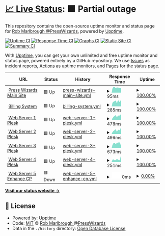 # [📈 Live Status](https://presswizards.github.io/upptime): <!--live status--> **🟧 Partial outage**

This repository contains the open-source uptime monitor and status page for [Rob Marlbrough @PressWizards](https://presswizards.com/), powered by [Upptime](https://github.com/upptime/upptime).

[![Uptime CI](https://github.com/presswizards/upptime/workflows/Uptime%20CI/badge.svg)](https://github.com/presswizards/upptime/actions?query=workflow%3A%22Uptime+CI%22)
[![Response Time CI](https://github.com/presswizards/upptime/workflows/Response%20Time%20CI/badge.svg)](https://github.com/presswizards/upptime/actions?query=workflow%3A%22Response+Time+CI%22)
[![Graphs CI](https://github.com/presswizards/upptime/workflows/Graphs%20CI/badge.svg)](https://github.com/presswizards/upptime/actions?query=workflow%3A%22Graphs+CI%22)
[![Static Site CI](https://github.com/presswizards/upptime/workflows/Static%20Site%20CI/badge.svg)](https://github.com/presswizards/upptime/actions?query=workflow%3A%22Static+Site+CI%22)
[![Summary CI](https://github.com/presswizards/upptime/workflows/Summary%20CI/badge.svg)](https://github.com/presswizards/upptime/actions?query=workflow%3A%22Summary+CI%22)

With [Upptime](https://upptime.js.org), you can get your own unlimited and free uptime monitor and status page, powered entirely by a GitHub repository. We use [Issues](https://github.com/presswizards/upptime/issues) as incident reports, [Actions](https://github.com/presswizards/upptime/actions) as uptime monitors, and [Pages](https://presswizards.github.io/upptime) for the status page.

<!--start: status pages-->
<!-- This summary is generated by Upptime (https://github.com/upptime/upptime) -->
<!-- Do not edit this manually, your changes will be overwritten -->
<!-- prettier-ignore -->
| URL | Status | History | Response Time | Uptime |
| --- | ------ | ------- | ------------- | ------ |
| <img alt="" src="https://icons.duckduckgo.com/ip3/presswizards.com.ico" height="13"> [Press Wizards Main Site](https://presswizards.com) | 🟩 Up | [press-wizards-main-site.yml](https://github.com/presswizards/upptime/commits/HEAD/history/press-wizards-main-site.yml) | <details><summary><img alt="Response time graph" src="./graphs/press-wizards-main-site/response-time-week.png" height="20"> 95ms</summary><br><a href="https://presswizards.github.io/upptime/history/press-wizards-main-site"><img alt="Response time 115" src="https://img.shields.io/endpoint?url=https%3A%2F%2Fraw.githubusercontent.com%2Fpresswizards%2Fupptime%2FHEAD%2Fapi%2Fpress-wizards-main-site%2Fresponse-time.json"></a><br><a href="https://presswizards.github.io/upptime/history/press-wizards-main-site"><img alt="24-hour response time 89" src="https://img.shields.io/endpoint?url=https%3A%2F%2Fraw.githubusercontent.com%2Fpresswizards%2Fupptime%2FHEAD%2Fapi%2Fpress-wizards-main-site%2Fresponse-time-day.json"></a><br><a href="https://presswizards.github.io/upptime/history/press-wizards-main-site"><img alt="7-day response time 95" src="https://img.shields.io/endpoint?url=https%3A%2F%2Fraw.githubusercontent.com%2Fpresswizards%2Fupptime%2FHEAD%2Fapi%2Fpress-wizards-main-site%2Fresponse-time-week.json"></a><br><a href="https://presswizards.github.io/upptime/history/press-wizards-main-site"><img alt="30-day response time 103" src="https://img.shields.io/endpoint?url=https%3A%2F%2Fraw.githubusercontent.com%2Fpresswizards%2Fupptime%2FHEAD%2Fapi%2Fpress-wizards-main-site%2Fresponse-time-month.json"></a><br><a href="https://presswizards.github.io/upptime/history/press-wizards-main-site"><img alt="1-year response time 110" src="https://img.shields.io/endpoint?url=https%3A%2F%2Fraw.githubusercontent.com%2Fpresswizards%2Fupptime%2FHEAD%2Fapi%2Fpress-wizards-main-site%2Fresponse-time-year.json"></a></details> | <details><summary><a href="https://presswizards.github.io/upptime/history/press-wizards-main-site">100.00%</a></summary><a href="https://presswizards.github.io/upptime/history/press-wizards-main-site"><img alt="All-time uptime 100.00%" src="https://img.shields.io/endpoint?url=https%3A%2F%2Fraw.githubusercontent.com%2Fpresswizards%2Fupptime%2FHEAD%2Fapi%2Fpress-wizards-main-site%2Fuptime.json"></a><br><a href="https://presswizards.github.io/upptime/history/press-wizards-main-site"><img alt="24-hour uptime 100.00%" src="https://img.shields.io/endpoint?url=https%3A%2F%2Fraw.githubusercontent.com%2Fpresswizards%2Fupptime%2FHEAD%2Fapi%2Fpress-wizards-main-site%2Fuptime-day.json"></a><br><a href="https://presswizards.github.io/upptime/history/press-wizards-main-site"><img alt="7-day uptime 100.00%" src="https://img.shields.io/endpoint?url=https%3A%2F%2Fraw.githubusercontent.com%2Fpresswizards%2Fupptime%2FHEAD%2Fapi%2Fpress-wizards-main-site%2Fuptime-week.json"></a><br><a href="https://presswizards.github.io/upptime/history/press-wizards-main-site"><img alt="30-day uptime 100.00%" src="https://img.shields.io/endpoint?url=https%3A%2F%2Fraw.githubusercontent.com%2Fpresswizards%2Fupptime%2FHEAD%2Fapi%2Fpress-wizards-main-site%2Fuptime-month.json"></a><br><a href="https://presswizards.github.io/upptime/history/press-wizards-main-site"><img alt="1-year uptime 100.00%" src="https://img.shields.io/endpoint?url=https%3A%2F%2Fraw.githubusercontent.com%2Fpresswizards%2Fupptime%2FHEAD%2Fapi%2Fpress-wizards-main-site%2Fuptime-year.json"></a></details>
| <img alt="" src="https://icons.duckduckgo.com/ip3/billing.presswizards.com.ico" height="13"> [Billing System](https://billing.presswizards.com) | 🟩 Up | [billing-system.yml](https://github.com/presswizards/upptime/commits/HEAD/history/billing-system.yml) | <details><summary><img alt="Response time graph" src="./graphs/billing-system/response-time-week.png" height="20"> 285ms</summary><br><a href="https://presswizards.github.io/upptime/history/billing-system"><img alt="Response time 311" src="https://img.shields.io/endpoint?url=https%3A%2F%2Fraw.githubusercontent.com%2Fpresswizards%2Fupptime%2FHEAD%2Fapi%2Fbilling-system%2Fresponse-time.json"></a><br><a href="https://presswizards.github.io/upptime/history/billing-system"><img alt="24-hour response time 350" src="https://img.shields.io/endpoint?url=https%3A%2F%2Fraw.githubusercontent.com%2Fpresswizards%2Fupptime%2FHEAD%2Fapi%2Fbilling-system%2Fresponse-time-day.json"></a><br><a href="https://presswizards.github.io/upptime/history/billing-system"><img alt="7-day response time 285" src="https://img.shields.io/endpoint?url=https%3A%2F%2Fraw.githubusercontent.com%2Fpresswizards%2Fupptime%2FHEAD%2Fapi%2Fbilling-system%2Fresponse-time-week.json"></a><br><a href="https://presswizards.github.io/upptime/history/billing-system"><img alt="30-day response time 313" src="https://img.shields.io/endpoint?url=https%3A%2F%2Fraw.githubusercontent.com%2Fpresswizards%2Fupptime%2FHEAD%2Fapi%2Fbilling-system%2Fresponse-time-month.json"></a><br><a href="https://presswizards.github.io/upptime/history/billing-system"><img alt="1-year response time 273" src="https://img.shields.io/endpoint?url=https%3A%2F%2Fraw.githubusercontent.com%2Fpresswizards%2Fupptime%2FHEAD%2Fapi%2Fbilling-system%2Fresponse-time-year.json"></a></details> | <details><summary><a href="https://presswizards.github.io/upptime/history/billing-system">100.00%</a></summary><a href="https://presswizards.github.io/upptime/history/billing-system"><img alt="All-time uptime 99.96%" src="https://img.shields.io/endpoint?url=https%3A%2F%2Fraw.githubusercontent.com%2Fpresswizards%2Fupptime%2FHEAD%2Fapi%2Fbilling-system%2Fuptime.json"></a><br><a href="https://presswizards.github.io/upptime/history/billing-system"><img alt="24-hour uptime 100.00%" src="https://img.shields.io/endpoint?url=https%3A%2F%2Fraw.githubusercontent.com%2Fpresswizards%2Fupptime%2FHEAD%2Fapi%2Fbilling-system%2Fuptime-day.json"></a><br><a href="https://presswizards.github.io/upptime/history/billing-system"><img alt="7-day uptime 100.00%" src="https://img.shields.io/endpoint?url=https%3A%2F%2Fraw.githubusercontent.com%2Fpresswizards%2Fupptime%2FHEAD%2Fapi%2Fbilling-system%2Fuptime-week.json"></a><br><a href="https://presswizards.github.io/upptime/history/billing-system"><img alt="30-day uptime 100.00%" src="https://img.shields.io/endpoint?url=https%3A%2F%2Fraw.githubusercontent.com%2Fpresswizards%2Fupptime%2FHEAD%2Fapi%2Fbilling-system%2Fuptime-month.json"></a><br><a href="https://presswizards.github.io/upptime/history/billing-system"><img alt="1-year uptime 99.95%" src="https://img.shields.io/endpoint?url=https%3A%2F%2Fraw.githubusercontent.com%2Fpresswizards%2Fupptime%2FHEAD%2Fapi%2Fbilling-system%2Fuptime-year.json"></a></details>
| <img alt="" src="https://icons.duckduckgo.com/ip3/plesk.presswizards.com.ico" height="13"> [Web Server 1 Plesk](https://plesk.presswizards.com) | 🟩 Up | [web-server-1-plesk.yml](https://github.com/presswizards/upptime/commits/HEAD/history/web-server-1-plesk.yml) | <details><summary><img alt="Response time graph" src="./graphs/web-server-1-plesk/response-time-week.png" height="20"> 478ms</summary><br><a href="https://presswizards.github.io/upptime/history/web-server-1-plesk"><img alt="Response time 513" src="https://img.shields.io/endpoint?url=https%3A%2F%2Fraw.githubusercontent.com%2Fpresswizards%2Fupptime%2FHEAD%2Fapi%2Fweb-server-1-plesk%2Fresponse-time.json"></a><br><a href="https://presswizards.github.io/upptime/history/web-server-1-plesk"><img alt="24-hour response time 654" src="https://img.shields.io/endpoint?url=https%3A%2F%2Fraw.githubusercontent.com%2Fpresswizards%2Fupptime%2FHEAD%2Fapi%2Fweb-server-1-plesk%2Fresponse-time-day.json"></a><br><a href="https://presswizards.github.io/upptime/history/web-server-1-plesk"><img alt="7-day response time 478" src="https://img.shields.io/endpoint?url=https%3A%2F%2Fraw.githubusercontent.com%2Fpresswizards%2Fupptime%2FHEAD%2Fapi%2Fweb-server-1-plesk%2Fresponse-time-week.json"></a><br><a href="https://presswizards.github.io/upptime/history/web-server-1-plesk"><img alt="30-day response time 502" src="https://img.shields.io/endpoint?url=https%3A%2F%2Fraw.githubusercontent.com%2Fpresswizards%2Fupptime%2FHEAD%2Fapi%2Fweb-server-1-plesk%2Fresponse-time-month.json"></a><br><a href="https://presswizards.github.io/upptime/history/web-server-1-plesk"><img alt="1-year response time 514" src="https://img.shields.io/endpoint?url=https%3A%2F%2Fraw.githubusercontent.com%2Fpresswizards%2Fupptime%2FHEAD%2Fapi%2Fweb-server-1-plesk%2Fresponse-time-year.json"></a></details> | <details><summary><a href="https://presswizards.github.io/upptime/history/web-server-1-plesk">100.00%</a></summary><a href="https://presswizards.github.io/upptime/history/web-server-1-plesk"><img alt="All-time uptime 99.99%" src="https://img.shields.io/endpoint?url=https%3A%2F%2Fraw.githubusercontent.com%2Fpresswizards%2Fupptime%2FHEAD%2Fapi%2Fweb-server-1-plesk%2Fuptime.json"></a><br><a href="https://presswizards.github.io/upptime/history/web-server-1-plesk"><img alt="24-hour uptime 100.00%" src="https://img.shields.io/endpoint?url=https%3A%2F%2Fraw.githubusercontent.com%2Fpresswizards%2Fupptime%2FHEAD%2Fapi%2Fweb-server-1-plesk%2Fuptime-day.json"></a><br><a href="https://presswizards.github.io/upptime/history/web-server-1-plesk"><img alt="7-day uptime 100.00%" src="https://img.shields.io/endpoint?url=https%3A%2F%2Fraw.githubusercontent.com%2Fpresswizards%2Fupptime%2FHEAD%2Fapi%2Fweb-server-1-plesk%2Fuptime-week.json"></a><br><a href="https://presswizards.github.io/upptime/history/web-server-1-plesk"><img alt="30-day uptime 99.95%" src="https://img.shields.io/endpoint?url=https%3A%2F%2Fraw.githubusercontent.com%2Fpresswizards%2Fupptime%2FHEAD%2Fapi%2Fweb-server-1-plesk%2Fuptime-month.json"></a><br><a href="https://presswizards.github.io/upptime/history/web-server-1-plesk"><img alt="1-year uptime 99.99%" src="https://img.shields.io/endpoint?url=https%3A%2F%2Fraw.githubusercontent.com%2Fpresswizards%2Fupptime%2FHEAD%2Fapi%2Fweb-server-1-plesk%2Fuptime-year.json"></a></details>
| <img alt="" src="https://icons.duckduckgo.com/ip3/plesk2.presswizards.com.ico" height="13"> [Web Server 2 Plesk](https://plesk2.presswizards.com) | 🟩 Up | [web-server-2-plesk.yml](https://github.com/presswizards/upptime/commits/HEAD/history/web-server-2-plesk.yml) | <details><summary><img alt="Response time graph" src="./graphs/web-server-2-plesk/response-time-week.png" height="20"> 496ms</summary><br><a href="https://presswizards.github.io/upptime/history/web-server-2-plesk"><img alt="Response time 589" src="https://img.shields.io/endpoint?url=https%3A%2F%2Fraw.githubusercontent.com%2Fpresswizards%2Fupptime%2FHEAD%2Fapi%2Fweb-server-2-plesk%2Fresponse-time.json"></a><br><a href="https://presswizards.github.io/upptime/history/web-server-2-plesk"><img alt="24-hour response time 769" src="https://img.shields.io/endpoint?url=https%3A%2F%2Fraw.githubusercontent.com%2Fpresswizards%2Fupptime%2FHEAD%2Fapi%2Fweb-server-2-plesk%2Fresponse-time-day.json"></a><br><a href="https://presswizards.github.io/upptime/history/web-server-2-plesk"><img alt="7-day response time 496" src="https://img.shields.io/endpoint?url=https%3A%2F%2Fraw.githubusercontent.com%2Fpresswizards%2Fupptime%2FHEAD%2Fapi%2Fweb-server-2-plesk%2Fresponse-time-week.json"></a><br><a href="https://presswizards.github.io/upptime/history/web-server-2-plesk"><img alt="30-day response time 498" src="https://img.shields.io/endpoint?url=https%3A%2F%2Fraw.githubusercontent.com%2Fpresswizards%2Fupptime%2FHEAD%2Fapi%2Fweb-server-2-plesk%2Fresponse-time-month.json"></a><br><a href="https://presswizards.github.io/upptime/history/web-server-2-plesk"><img alt="1-year response time 593" src="https://img.shields.io/endpoint?url=https%3A%2F%2Fraw.githubusercontent.com%2Fpresswizards%2Fupptime%2FHEAD%2Fapi%2Fweb-server-2-plesk%2Fresponse-time-year.json"></a></details> | <details><summary><a href="https://presswizards.github.io/upptime/history/web-server-2-plesk">100.00%</a></summary><a href="https://presswizards.github.io/upptime/history/web-server-2-plesk"><img alt="All-time uptime 99.99%" src="https://img.shields.io/endpoint?url=https%3A%2F%2Fraw.githubusercontent.com%2Fpresswizards%2Fupptime%2FHEAD%2Fapi%2Fweb-server-2-plesk%2Fuptime.json"></a><br><a href="https://presswizards.github.io/upptime/history/web-server-2-plesk"><img alt="24-hour uptime 100.00%" src="https://img.shields.io/endpoint?url=https%3A%2F%2Fraw.githubusercontent.com%2Fpresswizards%2Fupptime%2FHEAD%2Fapi%2Fweb-server-2-plesk%2Fuptime-day.json"></a><br><a href="https://presswizards.github.io/upptime/history/web-server-2-plesk"><img alt="7-day uptime 100.00%" src="https://img.shields.io/endpoint?url=https%3A%2F%2Fraw.githubusercontent.com%2Fpresswizards%2Fupptime%2FHEAD%2Fapi%2Fweb-server-2-plesk%2Fuptime-week.json"></a><br><a href="https://presswizards.github.io/upptime/history/web-server-2-plesk"><img alt="30-day uptime 100.00%" src="https://img.shields.io/endpoint?url=https%3A%2F%2Fraw.githubusercontent.com%2Fpresswizards%2Fupptime%2FHEAD%2Fapi%2Fweb-server-2-plesk%2Fuptime-month.json"></a><br><a href="https://presswizards.github.io/upptime/history/web-server-2-plesk"><img alt="1-year uptime 99.99%" src="https://img.shields.io/endpoint?url=https%3A%2F%2Fraw.githubusercontent.com%2Fpresswizards%2Fupptime%2FHEAD%2Fapi%2Fweb-server-2-plesk%2Fuptime-year.json"></a></details>
| <img alt="" src="https://icons.duckduckgo.com/ip3/plesk3.presswizards.com.ico" height="13"> [Web Server 3 Plesk](https://plesk3.presswizards.com) | 🟩 Up | [web-server-3-plesk.yml](https://github.com/presswizards/upptime/commits/HEAD/history/web-server-3-plesk.yml) | <details><summary><img alt="Response time graph" src="./graphs/web-server-3-plesk/response-time-week.png" height="20"> 673ms</summary><br><a href="https://presswizards.github.io/upptime/history/web-server-3-plesk"><img alt="Response time 618" src="https://img.shields.io/endpoint?url=https%3A%2F%2Fraw.githubusercontent.com%2Fpresswizards%2Fupptime%2FHEAD%2Fapi%2Fweb-server-3-plesk%2Fresponse-time.json"></a><br><a href="https://presswizards.github.io/upptime/history/web-server-3-plesk"><img alt="24-hour response time 404" src="https://img.shields.io/endpoint?url=https%3A%2F%2Fraw.githubusercontent.com%2Fpresswizards%2Fupptime%2FHEAD%2Fapi%2Fweb-server-3-plesk%2Fresponse-time-day.json"></a><br><a href="https://presswizards.github.io/upptime/history/web-server-3-plesk"><img alt="7-day response time 673" src="https://img.shields.io/endpoint?url=https%3A%2F%2Fraw.githubusercontent.com%2Fpresswizards%2Fupptime%2FHEAD%2Fapi%2Fweb-server-3-plesk%2Fresponse-time-week.json"></a><br><a href="https://presswizards.github.io/upptime/history/web-server-3-plesk"><img alt="30-day response time 669" src="https://img.shields.io/endpoint?url=https%3A%2F%2Fraw.githubusercontent.com%2Fpresswizards%2Fupptime%2FHEAD%2Fapi%2Fweb-server-3-plesk%2Fresponse-time-month.json"></a><br><a href="https://presswizards.github.io/upptime/history/web-server-3-plesk"><img alt="1-year response time 618" src="https://img.shields.io/endpoint?url=https%3A%2F%2Fraw.githubusercontent.com%2Fpresswizards%2Fupptime%2FHEAD%2Fapi%2Fweb-server-3-plesk%2Fresponse-time-year.json"></a></details> | <details><summary><a href="https://presswizards.github.io/upptime/history/web-server-3-plesk">100.00%</a></summary><a href="https://presswizards.github.io/upptime/history/web-server-3-plesk"><img alt="All-time uptime 99.99%" src="https://img.shields.io/endpoint?url=https%3A%2F%2Fraw.githubusercontent.com%2Fpresswizards%2Fupptime%2FHEAD%2Fapi%2Fweb-server-3-plesk%2Fuptime.json"></a><br><a href="https://presswizards.github.io/upptime/history/web-server-3-plesk"><img alt="24-hour uptime 100.00%" src="https://img.shields.io/endpoint?url=https%3A%2F%2Fraw.githubusercontent.com%2Fpresswizards%2Fupptime%2FHEAD%2Fapi%2Fweb-server-3-plesk%2Fuptime-day.json"></a><br><a href="https://presswizards.github.io/upptime/history/web-server-3-plesk"><img alt="7-day uptime 100.00%" src="https://img.shields.io/endpoint?url=https%3A%2F%2Fraw.githubusercontent.com%2Fpresswizards%2Fupptime%2FHEAD%2Fapi%2Fweb-server-3-plesk%2Fuptime-week.json"></a><br><a href="https://presswizards.github.io/upptime/history/web-server-3-plesk"><img alt="30-day uptime 100.00%" src="https://img.shields.io/endpoint?url=https%3A%2F%2Fraw.githubusercontent.com%2Fpresswizards%2Fupptime%2FHEAD%2Fapi%2Fweb-server-3-plesk%2Fuptime-month.json"></a><br><a href="https://presswizards.github.io/upptime/history/web-server-3-plesk"><img alt="1-year uptime 99.99%" src="https://img.shields.io/endpoint?url=https%3A%2F%2Fraw.githubusercontent.com%2Fpresswizards%2Fupptime%2FHEAD%2Fapi%2Fweb-server-3-plesk%2Fuptime-year.json"></a></details>
| <img alt="" src="https://icons.duckduckgo.com/ip3/ashburn.presswizards.com.ico" height="13"> [Web Server 4 Plesk](https://ashburn.presswizards.com) | 🟩 Up | [web-server-4-plesk.yml](https://github.com/presswizards/upptime/commits/HEAD/history/web-server-4-plesk.yml) | <details><summary><img alt="Response time graph" src="./graphs/web-server-4-plesk/response-time-week.png" height="20"> 251ms</summary><br><a href="https://presswizards.github.io/upptime/history/web-server-4-plesk"><img alt="Response time 338" src="https://img.shields.io/endpoint?url=https%3A%2F%2Fraw.githubusercontent.com%2Fpresswizards%2Fupptime%2FHEAD%2Fapi%2Fweb-server-4-plesk%2Fresponse-time.json"></a><br><a href="https://presswizards.github.io/upptime/history/web-server-4-plesk"><img alt="24-hour response time 537" src="https://img.shields.io/endpoint?url=https%3A%2F%2Fraw.githubusercontent.com%2Fpresswizards%2Fupptime%2FHEAD%2Fapi%2Fweb-server-4-plesk%2Fresponse-time-day.json"></a><br><a href="https://presswizards.github.io/upptime/history/web-server-4-plesk"><img alt="7-day response time 251" src="https://img.shields.io/endpoint?url=https%3A%2F%2Fraw.githubusercontent.com%2Fpresswizards%2Fupptime%2FHEAD%2Fapi%2Fweb-server-4-plesk%2Fresponse-time-week.json"></a><br><a href="https://presswizards.github.io/upptime/history/web-server-4-plesk"><img alt="30-day response time 312" src="https://img.shields.io/endpoint?url=https%3A%2F%2Fraw.githubusercontent.com%2Fpresswizards%2Fupptime%2FHEAD%2Fapi%2Fweb-server-4-plesk%2Fresponse-time-month.json"></a><br><a href="https://presswizards.github.io/upptime/history/web-server-4-plesk"><img alt="1-year response time 338" src="https://img.shields.io/endpoint?url=https%3A%2F%2Fraw.githubusercontent.com%2Fpresswizards%2Fupptime%2FHEAD%2Fapi%2Fweb-server-4-plesk%2Fresponse-time-year.json"></a></details> | <details><summary><a href="https://presswizards.github.io/upptime/history/web-server-4-plesk">100.00%</a></summary><a href="https://presswizards.github.io/upptime/history/web-server-4-plesk"><img alt="All-time uptime 99.88%" src="https://img.shields.io/endpoint?url=https%3A%2F%2Fraw.githubusercontent.com%2Fpresswizards%2Fupptime%2FHEAD%2Fapi%2Fweb-server-4-plesk%2Fuptime.json"></a><br><a href="https://presswizards.github.io/upptime/history/web-server-4-plesk"><img alt="24-hour uptime 100.00%" src="https://img.shields.io/endpoint?url=https%3A%2F%2Fraw.githubusercontent.com%2Fpresswizards%2Fupptime%2FHEAD%2Fapi%2Fweb-server-4-plesk%2Fuptime-day.json"></a><br><a href="https://presswizards.github.io/upptime/history/web-server-4-plesk"><img alt="7-day uptime 100.00%" src="https://img.shields.io/endpoint?url=https%3A%2F%2Fraw.githubusercontent.com%2Fpresswizards%2Fupptime%2FHEAD%2Fapi%2Fweb-server-4-plesk%2Fuptime-week.json"></a><br><a href="https://presswizards.github.io/upptime/history/web-server-4-plesk"><img alt="30-day uptime 100.00%" src="https://img.shields.io/endpoint?url=https%3A%2F%2Fraw.githubusercontent.com%2Fpresswizards%2Fupptime%2FHEAD%2Fapi%2Fweb-server-4-plesk%2Fuptime-month.json"></a><br><a href="https://presswizards.github.io/upptime/history/web-server-4-plesk"><img alt="1-year uptime 99.90%" src="https://img.shields.io/endpoint?url=https%3A%2F%2Fraw.githubusercontent.com%2Fpresswizards%2Fupptime%2FHEAD%2Fapi%2Fweb-server-4-plesk%2Fuptime-year.json"></a></details>
| <img alt="" src="https://icons.duckduckgo.com/ip3/ecp.presswizards.com.ico" height="13"> [Web Server 5 Enhance CP](https://ecp.presswizards.com) | 🟥 Down | [web-server-5-enhance-cp.yml](https://github.com/presswizards/upptime/commits/HEAD/history/web-server-5-enhance-cp.yml) | <details><summary><img alt="Response time graph" src="./graphs/web-server-5-enhance-cp/response-time-week.png" height="20"> 0ms</summary><br><a href="https://presswizards.github.io/upptime/history/web-server-5-enhance-cp"><img alt="Response time 158" src="https://img.shields.io/endpoint?url=https%3A%2F%2Fraw.githubusercontent.com%2Fpresswizards%2Fupptime%2FHEAD%2Fapi%2Fweb-server-5-enhance-cp%2Fresponse-time.json"></a><br><a href="https://presswizards.github.io/upptime/history/web-server-5-enhance-cp"><img alt="24-hour response time 0" src="https://img.shields.io/endpoint?url=https%3A%2F%2Fraw.githubusercontent.com%2Fpresswizards%2Fupptime%2FHEAD%2Fapi%2Fweb-server-5-enhance-cp%2Fresponse-time-day.json"></a><br><a href="https://presswizards.github.io/upptime/history/web-server-5-enhance-cp"><img alt="7-day response time 0" src="https://img.shields.io/endpoint?url=https%3A%2F%2Fraw.githubusercontent.com%2Fpresswizards%2Fupptime%2FHEAD%2Fapi%2Fweb-server-5-enhance-cp%2Fresponse-time-week.json"></a><br><a href="https://presswizards.github.io/upptime/history/web-server-5-enhance-cp"><img alt="30-day response time 0" src="https://img.shields.io/endpoint?url=https%3A%2F%2Fraw.githubusercontent.com%2Fpresswizards%2Fupptime%2FHEAD%2Fapi%2Fweb-server-5-enhance-cp%2Fresponse-time-month.json"></a><br><a href="https://presswizards.github.io/upptime/history/web-server-5-enhance-cp"><img alt="1-year response time 153" src="https://img.shields.io/endpoint?url=https%3A%2F%2Fraw.githubusercontent.com%2Fpresswizards%2Fupptime%2FHEAD%2Fapi%2Fweb-server-5-enhance-cp%2Fresponse-time-year.json"></a></details> | <details><summary><a href="https://presswizards.github.io/upptime/history/web-server-5-enhance-cp">0.00%</a></summary><a href="https://presswizards.github.io/upptime/history/web-server-5-enhance-cp"><img alt="All-time uptime 36.71%" src="https://img.shields.io/endpoint?url=https%3A%2F%2Fraw.githubusercontent.com%2Fpresswizards%2Fupptime%2FHEAD%2Fapi%2Fweb-server-5-enhance-cp%2Fuptime.json"></a><br><a href="https://presswizards.github.io/upptime/history/web-server-5-enhance-cp"><img alt="24-hour uptime 0.00%" src="https://img.shields.io/endpoint?url=https%3A%2F%2Fraw.githubusercontent.com%2Fpresswizards%2Fupptime%2FHEAD%2Fapi%2Fweb-server-5-enhance-cp%2Fuptime-day.json"></a><br><a href="https://presswizards.github.io/upptime/history/web-server-5-enhance-cp"><img alt="7-day uptime 0.00%" src="https://img.shields.io/endpoint?url=https%3A%2F%2Fraw.githubusercontent.com%2Fpresswizards%2Fupptime%2FHEAD%2Fapi%2Fweb-server-5-enhance-cp%2Fuptime-week.json"></a><br><a href="https://presswizards.github.io/upptime/history/web-server-5-enhance-cp"><img alt="30-day uptime 0.00%" src="https://img.shields.io/endpoint?url=https%3A%2F%2Fraw.githubusercontent.com%2Fpresswizards%2Fupptime%2FHEAD%2Fapi%2Fweb-server-5-enhance-cp%2Fuptime-month.json"></a><br><a href="https://presswizards.github.io/upptime/history/web-server-5-enhance-cp"><img alt="1-year uptime 34.27%" src="https://img.shields.io/endpoint?url=https%3A%2F%2Fraw.githubusercontent.com%2Fpresswizards%2Fupptime%2FHEAD%2Fapi%2Fweb-server-5-enhance-cp%2Fuptime-year.json"></a></details>

<!--end: status pages-->

[**Visit our status website →**](https://presswizards.github.io/upptime)

## 📄 License

- Powered by: [Upptime](https://github.com/upptime/upptime)
- Code: [MIT](./LICENSE) © [Rob Marlbrough @PressWizards](https://presswizards.com/)
- Data in the `./history` directory: [Open Database License](https://opendatacommons.org/licenses/odbl/1-0/)
